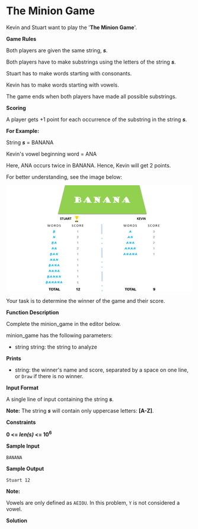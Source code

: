 # The Minion Game

Kevin and Stuart want to play the '__The Minion Game__'.

__Game Rules__

Both players are given the same string, ___s___.

Both players have to make substrings using the letters of the string ___s___.

Stuart has to make words starting with consonants.

Kevin has to make words starting with vowels.

The game ends when both players have made all possible substrings.

__Scoring__

A player gets +1 point for each occurrence of the substring in the string ___s___.

__For Example:__

String ___s___ = BANANA

Kevin's vowel beginning word = ANA

Here, ANA occurs twice in BANANA. Hence, Kevin will get 2 points.

For better understanding, see the image below:

![HackerrankTheMinionGameDiagram](1.png)

Your task is to determine the winner of the game and their score.

__Function Description__

Complete the minion_game in the editor below.

minion_game has the following parameters:

- string string: the string to analyze

__Prints__

- string: the winner's name and score, separated by a space on one line, or ```Draw``` if there is no winner.

__Input Format__

A single line of input containing the string ___s___.

__Note:__ The string ___s___ will contain only uppercase letters: __[A-Z]__.

__Constraints__

__0 <= _len(s)_ <= 10<sup>6</sup>__

__Sample Input__

```
BANANA
```

__Sample Output__

```
Stuart 12
```

__Note:__

Vowels are only defined as ```AEIOU```. In this problem, ```Y``` is not considered a vowel.

__Solution__

```python

```
